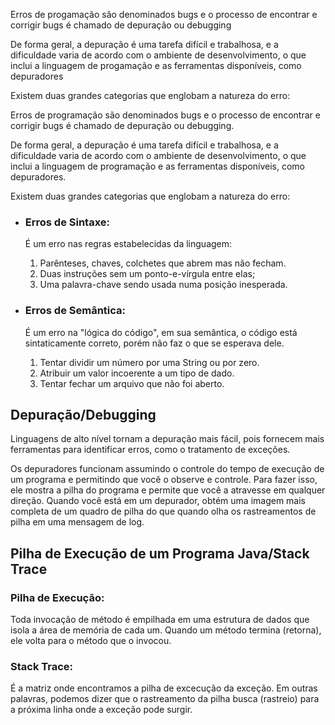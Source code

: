 Erros de progamação são denominados bugs e o processo de encontrar e corrigir bugs é chamado de depuração ou debugging

De forma geral, a depuração é uma tarefa difícil e trabalhosa, e a dificuldade varia de acordo com o ambiente de desenvolvimento, o que inclui a linguagem de progamação e as ferramentas disponíveis, como depuradores 

Existem duas grandes categorias que englobam a natureza do erro:

Erros de programação são denominados bugs e o processo de encontrar e corrigir bugs é chamado de depuração ou debugging.

De forma geral, a depuração é uma tarefa difícil e trabalhosa, e a dificuldade varia de acordo com o ambiente de desenvolvimento, o que inclui a linguagem de programação e as ferramentas disponíveis, como depuradores.

Existem duas grandes categorias que englobam a natureza do erro:

- ### Erros de Sintaxe:    
    É um erro nas regras estabelecidas da linguagem:
    1. Parênteses, chaves, colchetes que abrem mas não fecham.
    2. Duas instruções sem um ponto-e-vírgula entre elas;
    3. Uma palavra-chave sendo usada numa posição inesperada.
- ### Erros de Semântica:

    É um erro na "lógica do código", em sua semântica, o código está sintaticamente correto, porém não faz o que se esperava dele.
    1. Tentar dividir um número por uma String ou por zero.
    2. Atribuir um valor incoerente a um tipo de dado.
    3. Tentar fechar um arquivo que não foi aberto.

## Depuração/Debugging

Linguagens de alto nível tornam a depuração mais fácil, pois fornecem mais ferramentas para identificar erros, como o tratamento de exceções.

Os depuradores funcionam assumindo o controle do tempo de execução de um programa e permitindo que você o observe e controle. Para fazer isso, ele mostra a pilha do programa e permite que você a atravesse em qualquer direção. Quando você está em um depurador, obtém uma imagem mais completa de um quadro de pilha do que quando olha os rastreamentos de pilha em uma mensagem de log.

## Pilha de Execução de um Programa Java/Stack Trace

### Pilha de Execução:

Toda invocação de método é empilhada em uma estrutura de dados que isola a área de memória de cada um. Quando um método termina (retorna), ele volta para o método que o invocou.
### Stack Trace:

É a matriz onde encontramos a pilha de excecução da exceção. Em outras palavras, podemos dizer que o rastreamento da pilha busca (rastreio) para a próxima linha onde a exceção pode surgir.